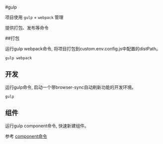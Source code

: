 #gulp

项目使用 `gulp` + `webpack` 管理

提供打包、发布等命令

##打包

运行gulp webpack命令, 将项目打包到custom.env.config.js中配置的distPath。

```
gulp webpack
```

## 开发

运行gulp命令, 启动一个带browser-sync自动刷新功能的开发环境。

```
gulp
```

## 组件

运行gulp component命令, 快速新建组件。

参考 [component命令](./component.md)